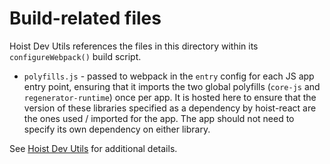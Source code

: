 # Build-related files

Hoist Dev Utils references the files in this directory within its `configureWebpack()` build script.

* `polyfills.js` - passed to webpack in the `entry` config for each JS app entry point, ensuring
  that it imports the two global polyfills (`core-js` and `regenerator-runtime`) once per app. It is
  hosted here to ensure that the version of these libraries specified as a dependency by hoist-react
  are the ones used / imported for the app. The app should not need to specify its own dependency on
  either library.

See [Hoist Dev Utils](https://github.com/xh/hoist-dev-utils) for additional details.
